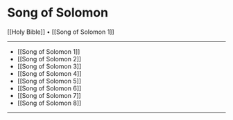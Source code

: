 # Song of Solomon

[[Holy Bible]] • [[Song of Solomon 1]]

---

- [[Song of Solomon 1]]
- [[Song of Solomon 2]]
- [[Song of Solomon 3]]
- [[Song of Solomon 4]]
- [[Song of Solomon 5]]
- [[Song of Solomon 6]]
- [[Song of Solomon 7]]
- [[Song of Solomon 8]]

---

